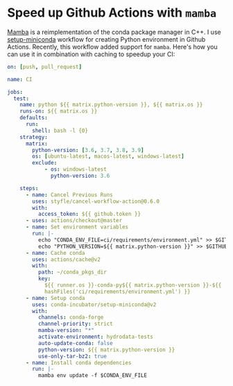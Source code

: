 # Speed up Github Actions with `mamba`

[Mamba](https://github.com/mamba-org/mamba) is a reimplementation of the conda package manager
in C++. I use [setup-miniconda](https://github.com/conda-incubator/setup-miniconda)
workflow for creating Python environment in Github Actions. Recently, this workflow
added support for `mamba`. Here's how you can use it in combination with caching
to speedup your CI:

```yaml
on: [push, pull_request]

name: CI

jobs:
  test:
    name: python ${{ matrix.python-version }}, ${{ matrix.os }}
    runs-on: ${{ matrix.os }}
    defaults:
      run:
        shell: bash -l {0}
    strategy:
      matrix:
        python-version: [3.6, 3.7, 3.8, 3.9]
        os: [ubuntu-latest, macos-latest, windows-latest]
        exclude:
            - os: windows-latest
              python-version: 3.6

    steps:
      - name: Cancel Previous Runs
        uses: styfle/cancel-workflow-action@0.6.0
        with:
          access_token: ${{ github.token }}
      - uses: actions/checkout@master
      - name: Set environment variables
        run: |-
          echo "CONDA_ENV_FILE=ci/requirements/environment.yml" >> $GITHUB_ENV
          echo "PYTHON_VERSION=${{ matrix.python-version }}" >> $GITHUB_ENV
      - name: Cache conda
        uses: actions/cache@v2
        with:
          path: ~/conda_pkgs_dir
          key:
            ${{ runner.os }}-conda-py${{ matrix.python-version }}-${{
            hashFiles('ci/requirements/environment.yml') }}
      - name: Setup conda
        uses: conda-incubator/setup-miniconda@v2
        with:
          channels: conda-forge
          channel-priority: strict
          mamba-version: "*"
          activate-environment: hydrodata-tests
          auto-update-conda: false
          python-version: ${{ matrix.python-version }}
          use-only-tar-bz2: true
      - name: Install conda dependencies
        run: |-
          mamba env update -f $CONDA_ENV_FILE
```
